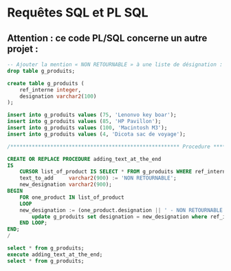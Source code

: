# Requêtes SQL et PL SQL

<!-- requête de base : CRUD pour chaque entité -->

<!-- Création des entités -->

<!-- Insertion des données -->

## Attention : ce code PL/SQL concerne un autre projet :

```sql
-- Ajouter la mention « NON RETOURNABLE » à une liste de désignation :
drop table g_produits;

create table g_produits (
    ref_interne integer,
    designation varchar2(100)
);

insert into g_produits values (75, 'Lenonvo key boar');
insert into g_produits values (85, 'HP Pavillon');
insert into g_produits values (100, 'Macintosh M3');
insert into g_produits values (4, 'Dicota sac de voyage');

/******************************************************* Procedure *********************************************************/

CREATE OR REPLACE PROCEDURE adding_text_at_the_end
IS
	CURSOR list_of_product IS SELECT * FROM g_produits WHERE ref_interne in (75, 100);
	text_to_add     varchar2(900) := 'NON RETOURNABLE';
	new_designation varchar2(900);
BEGIN
    FOR one_product IN list_of_product
    LOOP
	new_designation := (one_product.designation || ' - NON RETOURNABLE');
        update g_produits set designation = new_designation where ref_interne = one_product.ref_interne;
    END LOOP;
END;
/

select * from g_produits;
execute adding_text_at_the_end;
select * from g_produits;
```
